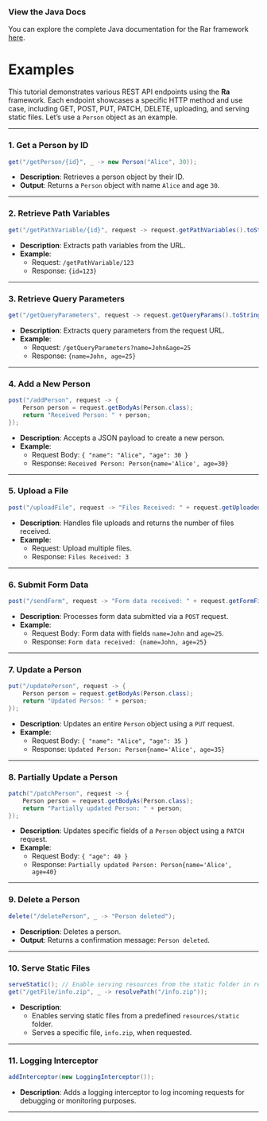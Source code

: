 ### View the Java Docs
You can explore the complete Java documentation for the Rar framework [here](https://kirstenali.github.io/RaCore/).

# Examples

This tutorial demonstrates various REST API endpoints using the **Ra** framework. Each endpoint showcases a specific HTTP method and use case, including GET, POST, PUT, PATCH, DELETE, uploading, and serving static files. Let’s use a `Person` object as an example.

---

### 1. Get a Person by ID
```java
get("/getPerson/{id}", _ -> new Person("Alice", 30));
```
- **Description**: Retrieves a person object by their ID.
- **Output**: Returns a `Person` object with name `Alice` and age `30`.

---

### 2. Retrieve Path Variables
```java
get("/getPathVariable/{id}", request -> request.getPathVariables().toString());
```
- **Description**: Extracts path variables from the URL.
- **Example**:
    - Request: `/getPathVariable/123`
    - Response: `{id=123}`

---

### 3. Retrieve Query Parameters
```java
get("/getQueryParameters", request -> request.getQueryParams().toString());
```
- **Description**: Extracts query parameters from the request URL.
- **Example**:
    - Request: `/getQueryParameters?name=John&age=25`
    - Response: `{name=John, age=25}`

---

### 4. Add a New Person
```java
post("/addPerson", request -> {
    Person person = request.getBodyAs(Person.class);
    return "Received Person: " + person;
});
```
- **Description**: Accepts a JSON payload to create a new person.
- **Example**:
    - Request Body: `{ "name": "Alice", "age": 30 }`
    - Response: `Received Person: Person{name='Alice', age=30}`

---

### 5. Upload a File
```java
post("/uploadFile", request -> "Files Received: " + request.getUploadedFiles().size());
```
- **Description**: Handles file uploads and returns the number of files received.
- **Example**:
    - Request: Upload multiple files.
    - Response: `Files Received: 3`

---

### 6. Submit Form Data
```java
post("/sendForm", request -> "Form data received: " + request.getFormFields().toString());
```
- **Description**: Processes form data submitted via a `POST` request.
- **Example**:
    - Request Body: Form data with fields `name=John` and `age=25`.
    - Response: `Form data received: {name=John, age=25}`

---

### 7. Update a Person
```java
put("/updatePerson", request -> {
    Person person = request.getBodyAs(Person.class);
    return "Updated Person: " + person;
});
```
- **Description**: Updates an entire `Person` object using a `PUT` request.
- **Example**:
    - Request Body: `{ "name": "Alice", "age": 35 }`
    - Response: `Updated Person: Person{name='Alice', age=35}`

---

### 8. Partially Update a Person
```java
patch("/patchPerson", request -> {
    Person person = request.getBodyAs(Person.class);
    return "Partially updated Person: " + person;
});
```
- **Description**: Updates specific fields of a `Person` object using a `PATCH` request.
- **Example**:
    - Request Body: `{ "age": 40 }`
    - Response: `Partially updated Person: Person{name='Alice', age=40}`

---

### 9. Delete a Person
```java
delete("/deletePerson", _ -> "Person deleted");
```
- **Description**: Deletes a person.
- **Output**: Returns a confirmation message: `Person deleted`.

---

### 10. Serve Static Files
```java
serveStatic(); // Enable serving resources from the static folder in resources
get("/getFile/info.zip", _ -> resolvePath("/info.zip"));
```
- **Description**:
    - Enables serving static files from a predefined `resources/static` folder.
    - Serves a specific file, `info.zip`, when requested.

---

### 11. Logging Interceptor
```java
addInterceptor(new LoggingInterceptor());
```
- **Description**: Adds a logging interceptor to log incoming requests for debugging or monitoring purposes.

---
